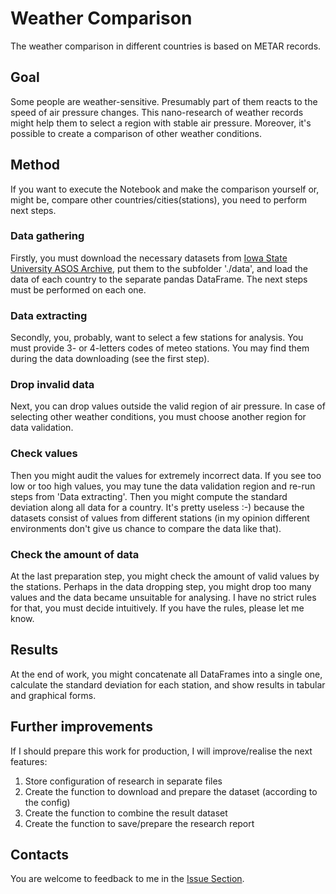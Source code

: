 # Weather Comparison
The weather comparison in different countries is based on METAR records.

## Goal
Some people are weather-sensitive.
Presumably part of them reacts to the speed of air pressure changes.
This nano-research of weather records might help them to select a region with stable air pressure.
Moreover, it's possible to create a comparison of other weather conditions.

## Method
If you want to execute the Notebook and make the comparison yourself or,
might be, compare other countries/cities(stations), you need to perform next steps.

### Data gathering
Firstly, you must download the necessary datasets from
[Iowa State University ASOS Archive](https://mesonet.agron.iastate.edu/request/download.phtml),
put them to the subfolder './data', and load the data of each country to the separate pandas DataFrame.
The next steps must be performed on each one.

### Data extracting 
Secondly, you, probably, want to select a few stations for analysis. 
You must provide 3- or 4-letters codes of meteo stations.
You may find them during the data downloading (see the first step). 

### Drop invalid data
Next, you can drop values outside the valid region of air pressure.
In case of selecting other weather conditions, you must choose another region for data validation.   

### Check values
Then you might audit the values for extremely incorrect data.
If you see too low or too high values, you may tune the data validation region and re-run steps from 'Data extracting'. 
Then you might compute the standard deviation along all data for a country. It's pretty useless :-) because
the datasets consist of values from different stations (in my opinion different environments don't give us chance to
compare the data like that).

### Check the amount of data
At the last preparation step, you might check the amount of valid values by the stations.
Perhaps in the data dropping step, you might drop too many values and the data became unsuitable for analysing.
I have no strict rules for that, you must decide intuitively. If you have the rules, please let me know. 

## Results
At the end of work, you might concatenate all DataFrames into a single one,
calculate the standard deviation for each station, 
and show results in tabular and graphical forms.

## Further improvements
If I should prepare this work for production, I will improve/realise the next features:
1. Store configuration of research in separate files
2. Create the function to download and prepare the dataset (according to the config)
3. Create the function to combine the result dataset
4. Create the function to save/prepare the research report

## Contacts

You are welcome to feedback to me in the [Issue Section](https://github.com/taras-z/weather-comparison/issues).